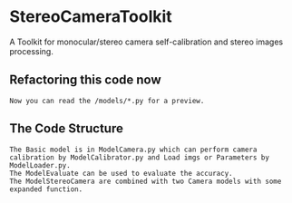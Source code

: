 # StereoCameraToolkit

 A Toolkit for monocular/stereo camera self-calibration and stereo images processing.

## Refactoring this code now

    Now you can read the /models/*.py for a preview.

## The Code Structure  

    The Basic model is in ModelCamera.py which can perform camera calibration by ModelCalibrator.py and Load imgs or Parameters by ModelLoader.py.  
    The ModelEvaluate can be used to evaluate the accuracy.  
    The ModelStereoCamera are combined with two Camera models with some expanded function.  
